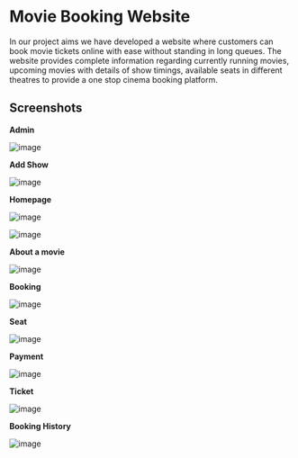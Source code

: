 # Movie Booking Website
In our project aims we have developed a website where customers can book movie tickets online with ease without standing in long queues. The website provides complete information regarding currently running movies, upcoming movies with details of show timings, available seats in different theatres to provide a one stop cinema booking platform.

## Screenshots

**Admin**

![image](https://user-images.githubusercontent.com/70327869/126196865-126367de-2e82-469a-a600-705e042cb092.png)


**Add Show**
 
![image](https://user-images.githubusercontent.com/70327869/126196883-3eb8bdb3-664a-4c98-9fbf-bca0c5d229c3.png)









**Homepage**

 
![image](https://user-images.githubusercontent.com/70327869/126196907-8ec5bd4f-1eba-4d06-850e-e7250af7a9f0.png)

 
![image](https://user-images.githubusercontent.com/70327869/126196923-1c7882b6-5cc6-4574-b0b0-6e75bc81f71e.png)












**About a movie**

 ![image](https://user-images.githubusercontent.com/70327869/126196939-6e2a283d-e20e-427c-afd2-9d2397b6f85f.png)


**Booking**

![image](https://user-images.githubusercontent.com/70327869/126196958-34e3aa3c-8ab7-4dbb-ac6c-db614f258440.png)




**Seat**

![image](https://user-images.githubusercontent.com/70327869/126196977-e327adf6-2963-459f-ab32-05306a0ed722.png)

**Payment**

![image](https://user-images.githubusercontent.com/70327869/126196987-098a8a98-a13e-4839-a4de-a6b7b7730d5d.png)

**Ticket**

![image](https://user-images.githubusercontent.com/70327869/126197008-2412239d-cb04-4885-9a8d-471e0ee2496c.png)


**Booking History**

![image](https://user-images.githubusercontent.com/70327869/126197019-0452efae-c79c-4293-86dd-c8929876d161.png)


